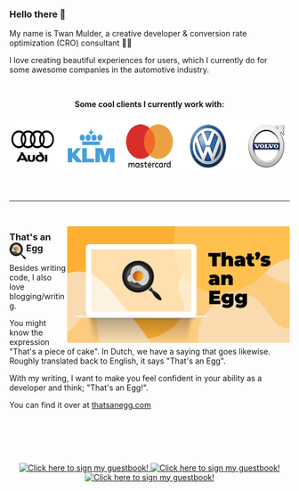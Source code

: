 ### Hello there 👋

My name is Twan Mulder, a creative developer & conversion rate optimization (CRO) consultant 👨‍💻

I love creating beautiful experiences for users, which I currently do for some awesome companies in the automotive industry.

<br/>
<p align="center">
  <b>Some cool clients I currently work with:</b>
  <br/>
  <br/>
  <img height="100" src="https://github.com/twanmulder/twanmulder/blob/master/companies.png">
</p>
<br/>

---
<br/>
<p>
  <a href="https://thatsanegg.com"><img width="400" align='right' src="https://github.com/twanmulder/twanmulder/blob/master/meta-image.png"></a>
</p>

### That's an Egg <img width="30" align="left" src="https://github.com/twanmulder/twanmulder/blob/master/egg.png"/>

Besides writing code, I also love blogging/writing. 

You might know the expression "That's a piece of cake". In Dutch, we have a saying that goes likewise. Roughly translated back to English, it says "That's an Egg". 

With my writing, I want to make you feel confident in your ability as a developer and think; "That's an Egg!".

You can find it over at [thatsanegg.com](https://waylonwalker.com)

<br/>
<br/>
<br/>
<br/>
<p align="center">
  <a href="https://gist.github.com/twanmulder/8490e9e24173896845d4c534f0c7b0f6">
    <img src="https://gist.githubusercontent.com/twanmulder/5cd9a168e47368f057206073ddc23f78/raw/dd413ad10ba6ef8a86216887f39832fd6f512f15/fire.gif" alt="Click here to sign my guestbook!">
    <img src="https://gist.githubusercontent.com/twanmulder/8490e9e24173896845d4c534f0c7b0f6/raw/92897650d42b5fdb968b466b40e070168367df55/guestbook.gif" alt="Click here to sign my guestbook!">
    <img src="https://gist.githubusercontent.com/twanmulder/5cd9a168e47368f057206073ddc23f78/raw/dd413ad10ba6ef8a86216887f39832fd6f512f15/fire.gif" alt="Click here to sign my guestbook!">
  </a>
</p>
